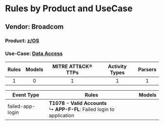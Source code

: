 Rules by Product and UseCase
============================
Vendor: Broadcom
----------------
### Product: [z/OS](../ds_broadcom_z_os.md)
### Use-Case: [Data Access](../../../../UseCases/uc_data_access.md)

| Rules | Models | MITRE ATT&CK® TTPs | Activity Types | Parsers |
|:-----:|:------:|:------------------:|:--------------:|:-------:|
|   1   |   0    |         1          |       1        |    1    |

| Event Type       | Rules    | Models |
| ---- | ---- | ------ |
| failed-app-login | <b>T1078 - Valid Accounts</b><br> ↳ <b>APP-F-FL</b>: Failed login to application |        |